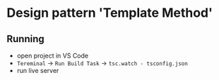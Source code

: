 # Design pattern 'Template Method'

## Running

- open project in VS Code
- `Tereminal` -> `Run Build Task` -> `tsc.watch - tsconfig.json`
- run live server
